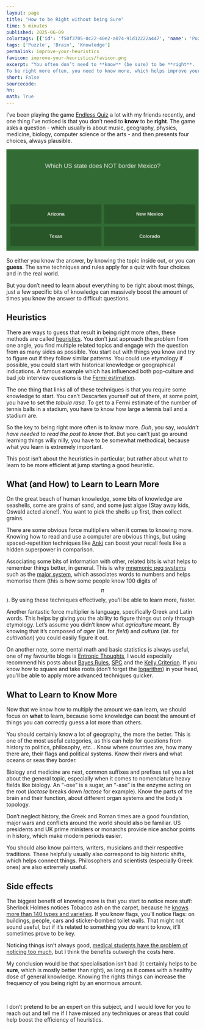 ```yaml
---
layout: page
title: "How to be Right without being Sure"
time: 5 minutes
published: 2025-06-09
colortags: [{'id': 'f50f3705-0c22-40e2-a074-91d12222a447', 'name': 'Puzzle', 'color': 'purple'}, {'id': '130a91bf-5249-4c08-b3cb-6f5d99c607df', 'name': 'Brain', 'color': 'yellow'}, {'id': '8e634b2f-bb83-4173-a08a-8c8362ef3eb4', 'name': 'Knowledge', 'color': 'blue'}]
tags: ['Puzzle', 'Brain', 'Knowledge']
permalink: improve-your-heuristics
favicon: improve-your-heuristics/favicon.png
excerpt: "You often don’t need to **know** (be sure) to be **right**.
To be right more often, you need to know more, which helps improve your heuristics. And there are some bits of knowledge which can help you be right way more often than others…"
short: False
sourcecode: 
hn: 
math: True
---
```


I’ve been playing the game [Endless Quiz](https://www.endquiz.com/quiz.php) a lot with my friends recently, and one thing I’ve noticed is that you don’t need to **know** to be **right**. The game asks a question - which usually is about music, geography, physics, medicine, biology, computer science or the arts - and then presents four choices, always plausible.

![<p>Example question from the game. None of the choices are not US States, they all could be correct.</p>](/assets/improve-your-heuristics/cc665253db4b080f1958f50dac9535ee.webp)

So either you know the answer, by knowing the topic inside out, or you can **guess**. The same techniques and rules apply for a quiz with four choices and in the real world. 

But you don’t need to learn about everything to be right about most things, just a few specific bits of knowledge can massively boost the amount of times you know the answer to difficult questions.

## Heuristics

There are ways to guess that result in being right more often, these methods are called [heuristics](https://en.wikipedia.org/wiki/Heuristic). You don’t just approach the problem from one angle, you find multiple related topics and engage with the question from as many sides as possible. You start out with things you know and try to figure out if they follow similar patterns. You could use etymology if possible, you could start with historical knowledge or geographical indications. A famous example which has influenced both pop-culture and bad job interview questions is the [Fermi estimation](https://en.wikipedia.org/wiki/Fermi_problem).

The one thing that links all of these techniques is that you require some knowledge to start. You can’t Descartes yourself out of there, at some point, you have to set the *tabula rasa*. To get to a Fermi estimate of the number of tennis balls in a stadium, you have to know how large a tennis ball and a stadium are.

So the key to being right more often is to know more. *Duh*, you say, *wouldn’t have needed to read the post to know that*. But you can’t just go around learning things willy nilly, you have to be somewhat methodical, because what you learn is extremely important. 

This post isn’t about the heuristics in particular, but rather about what to learn to be more efficient at jump starting a good heuristic.

## What (and How) to Learn to Learn More

On the great beach of human knowledge, some bits of knowledge are seashells, some are grains of sand, and some just algae (Stay away kids, Oswald acted alone!). You want to pick the shells up first, then collect grains.

There are some obvious force multipliers when it comes to knowing more. Knowing how to read and use a computer are obvious things, but using spaced-repetition techniques like [Anki](https://apps.ankiweb.net/) can boost your recall feels like a hidden superpower in comparison. 

Associating some bits of information with other, related bits is what helps to remember things better, in general. This is why [mnemonic peg systems](https://en.wikipedia.org/wiki/Mnemonic_peg_system) such as the [major system](https://major-system.info/en/), which associates words to numbers and helps memorise them (this is how some people know 100 digits of $$ \pi $$). By using these techniques effectively, you’ll be able to learn more, faster.

Another fantastic force multiplier is language, specifically Greek and Latin words. This helps by giving you the ability to figure things out only through etymology. Let’s assume you didn’t know what *agriculture* meant. By knowing that it’s composed of *ager* (lat. for *field*) and *cultura* (lat. for *cultivation*) you could easily figure it out.

On another note, some mental math and basic statistics is always useful, one of my favourite blogs is [Entropic Thoughts](https://entropicthoughts.com/), I would especially recommend his posts about [Bayes Rules](https://entropicthoughts.com/bayes-rule-odds-form), [SPC](https://entropicthoughts.com/statistical-process-control-a-practitioners-guide) and the [Kelly Criterion](https://obrhubr.org/kelly-criterion). If you know how to square and take roots (don’t forget the [logarithm](https://obrhubr.org/logarithm-estimation)) in your head, you’ll be able to apply more advanced techniques quicker.

## What to Learn to Know More

Now that we know how to multiply the amount we **can** learn, we should focus on **what** to learn, because some knowledge can boost the amount of things you can correctly guess a lot more than others.

You should certainly know a lot of geography, the more the better. This is one of the most useful categories, as this can help for questions from history to politics, philosophy, etc… Know where countries are, how many there are, their flags and political systems. Know their rivers and what oceans or seas they border.

Biology and medicine are next, common suffixes and prefixes tell you a lot about the general topic, especially when it comes to nomenclature heavy fields like biology. An “-ose” is a sugar, an “-ase” is the enzyme acting on the root (*lactase* breaks down *lactose* for example). Know the parts of the brain and their function, about different organ systems and the body’s topology.

Don’t neglect history, the Greek and Roman times are a good foundation, major wars and conflicts around the world should also be familiar. US presidents and UK prime ministers or monarchs provide nice anchor points in history, which make modern periods easier.

You should also know painters, writers, musicians and their respective traditions. These helpfully usually also correspond to big historic shifts, which helps connect things. Philosophers and scientists (especially Greek ones) are also extremely useful.

## Side effects

The biggest benefit of knowing more is that you start to notice more stuff: Sherlock Holmes notices Tobacco ash on the carpet, because he [knows more than 140 types and varieties](https://kaplowitz.blogspot.com/2021/04/sherlock-holmes-upon-distinction.html). If you know flags, you’ll notice flags: on buildings, people, cars and sticker-bombed toilet walls. That might not sound useful, but if it’s related to something you *do* want to know, it’ll sometimes prove to be key.

Noticing things isn’t always good, [medical students have the problem of noticing too much](https://en.wikipedia.org/wiki/Medical_students%27_disease), but I think the benefits outweigh the costs here.

My conclusion would be that specialisation isn’t bad (it certainly helps to be **sure**, which is mostly better than right), as long as it comes with a healthy dose of general knowledge. Knowing the rights things can increase the frequency of you being right by an enormous amount.

<br/>

I don’t pretend to be an expert on this subject, and I would love for you to reach out and tell me if I have missed any techniques or areas that could help boost the efficiency of heuristics.

